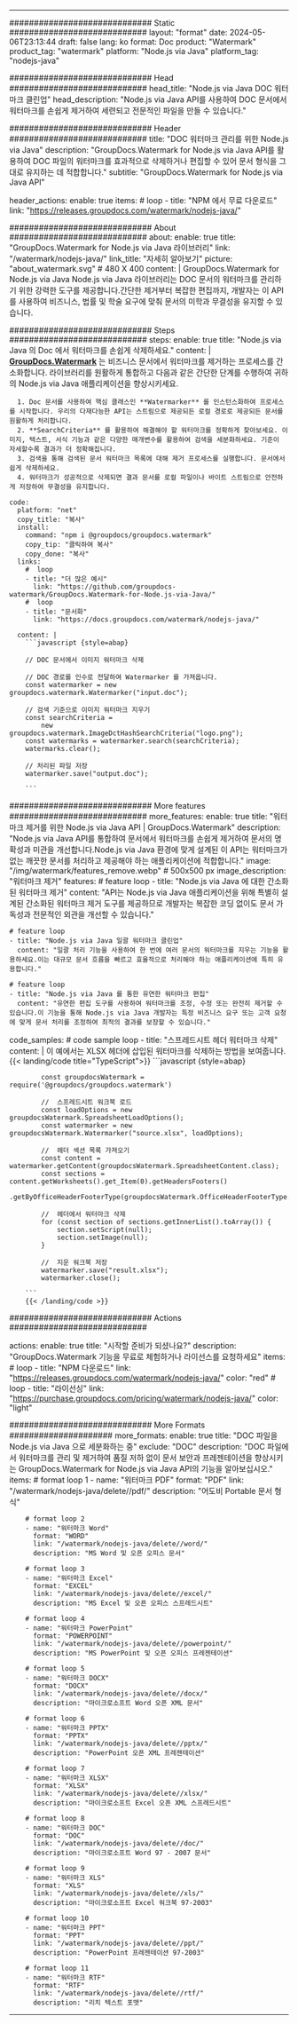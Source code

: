 
---
############################# Static ############################
layout: "format"
date:  2024-05-06T23:13:44
draft: false
lang: ko
format: Doc
product: "Watermark"
product_tag: "watermark"
platform: "Node.js via Java"
platform_tag: "nodejs-java"

############################# Head ############################
head_title: "Node.js via Java DOC 워터마크 클린업"
head_description: "Node.js via Java API를 사용하여 DOC 문서에서 워터마크를 손쉽게 제거하여 세련되고 전문적인 파일을 만들 수 있습니다."

############################# Header ############################
title: "DOC 워터마크 관리를 위한 Node.js via Java" 
description: "GroupDocs.Watermark for Node.js via Java API를 활용하여 DOC 파일의 워터마크를 효과적으로 삭제하거나 편집할 수 있어 문서 형식을 그대로 유지하는 데 적합합니다."
subtitle: "GroupDocs.Watermark for Node.js via Java API" 

header_actions:
  enable: true
  items:
    #  loop
    - title: "NPM 에서 무료 다운로드"
      link: "https://releases.groupdocs.com/watermark/nodejs-java/"
      
############################# About ############################
about:
    enable: true
    title: "GroupDocs.Watermark for Node.js via Java 라이브러리"
    link: "/watermark/nodejs-java/"
    link_title: "자세히 알아보기"
    picture: "about_watermark.svg" # 480 X 400
    content: |
       GroupDocs.Watermark for Node.js via Java Node.js via Java 라이브러리는 DOC 문서의 워터마크를 관리하기 위한 강력한 도구를 제공합니다.간단한 제거부터 복잡한 편집까지, 개발자는 이 API를 사용하여 비즈니스, 법률 및 학술 요구에 맞춰 문서의 미학과 무결성을 유지할 수 있습니다.

############################# Steps ############################
steps:
    enable: true
    title: "Node.js via Java 의 Doc 에서 워터마크를 손쉽게 삭제하세요."
    content: |
      **[GroupDocs.Watermark](https://products.groupdocs.com/watermark/nodejs-java/)** 는 비즈니스 문서에서 워터마크를 제거하는 프로세스를 간소화합니다. 라이브러리를 원활하게 통합하고 다음과 같은 간단한 단계를 수행하여 귀하의 Node.js via Java 애플리케이션을 향상시키세요.
      
      1. Doc 문서를 사용하여 핵심 클래스인 **Watermarker** 를 인스턴스화하여 프로세스를 시작합니다. 우리의 다재다능한 API는 스트림으로 제공되든 로컬 경로로 제공되든 문서를 원활하게 처리합니다.
      2. **SearchCriteria** 를 활용하여 해결해야 할 워터마크를 정확하게 찾아보세요. 이미지, 텍스트, 서식 기능과 같은 다양한 매개변수를 활용하여 검색을 세분화하세요. 기준이 자세할수록 결과가 더 정확해집니다.
      3. 검색을 통해 검색된 문서 워터마크 목록에 대해 제거 프로세스를 실행합니다. 문서에서 쉽게 삭제하세요.
      4. 워터마크가 성공적으로 삭제되면 결과 문서를 로컬 파일이나 바이트 스트림으로 안전하게 저장하여 무결성을 유지합니다.
   
    code:
      platform: "net"
      copy_title: "복사"
      install:
        command: "npm i @groupdocs/groupdocs.watermark"
        copy_tip: "클릭하여 복사"
        copy_done: "복사"
      links:
        #  loop
        - title: "더 많은 예시"
          link: "https://github.com/groupdocs-watermark/GroupDocs.Watermark-for-Node.js-via-Java/"
        #  loop
        - title: "문서화"
          link: "https://docs.groupdocs.com/watermark/nodejs-java/"
          
      content: |
        ```javascript {style=abap}

        // DOC 문서에서 이미지 워터마크 삭제

        // DOC 경로를 인수로 전달하여 Watermarker 를 가져옵니다.
        const watermarker = new groupdocs.watermark.Watermarker("input.doc");
        
        // 검색 기준으로 이미지 워터마크 지우기
        const searchCriteria = 
            new groupdocs.watermark.ImageDctHashSearchCriteria("logo.png");
        const watermarks = watermarker.search(searchCriteria);
        watermarks.clear();

        // 처리된 파일 저장
        watermarker.save("output.doc");
        
        ```            

############################# More features ############################
more_features:
  enable: true
  title: "워터마크 제거를 위한 Node.js via Java API | GroupDocs.Watermark"
  description: "Node.js via Java API를 통합하여 문서에서 워터마크를 손쉽게 제거하여 문서의 명확성과 미관을 개선합니다.Node.js via Java 환경에 맞게 설계된 이 API는 워터마크가 없는 깨끗한 문서를 처리하고 제공해야 하는 애플리케이션에 적합합니다."
  image: "/img/watermark/features_remove.webp" # 500x500 px
  image_description: "워터마크 제거"
  features:
    # feature loop
    - title: "Node.js via Java 에 대한 간소화된 워터마크 제거"
      content: "API는 Node.js via Java 애플리케이션을 위해 특별히 설계된 간소화된 워터마크 제거 도구를 제공하므로 개발자는 복잡한 코딩 없이도 문서 가독성과 전문적인 외관을 개선할 수 있습니다."

    # feature loop
    - title: "Node.js via Java 일괄 워터마크 클린업"
      content: "일괄 처리 기능을 사용하여 한 번에 여러 문서의 워터마크를 지우는 기능을 활용하세요.이는 대규모 문서 흐름을 빠르고 효율적으로 처리해야 하는 애플리케이션에 특히 유용합니다."

    # feature loop
    - title: "Node.js via Java 를 통한 유연한 워터마크 편집"
      content: "유연한 편집 도구를 사용하여 워터마크를 조정, 수정 또는 완전히 제거할 수 있습니다.이 기능을 통해 Node.js via Java 개발자는 특정 비즈니스 요구 또는 고객 요청에 맞게 문서 처리를 조정하여 최적의 결과를 보장할 수 있습니다."
      
  code_samples:
    # code sample loop
    - title: "스프레드시트 헤더 워터마크 삭제"
      content: |
        이 예에서는 XLSX 헤더에 삽입된 워터마크를 삭제하는 방법을 보여줍니다.
        {{< landing/code title="TypeScript">}}
        ```javascript {style=abap}
        
            const groupdocsWatermark = require('@groupdocs/groupdocs.watermark')

            //  스프레드시트 워크북 로드
            const loadOptions = new groupdocsWatermark.SpreadsheetLoadOptions();
            const watermarker = new groupdocsWatermark.Watermarker("source.xlsx", loadOptions);

            //  헤더 섹션 목록 가져오기
            const content = watermarker.getContent(groupdocsWatermark.SpreadsheetContent.class);
            const sections = content.getWorksheets().get_Item(0).getHeadersFooters()
                .getByOfficeHeaderFooterType(groupdocsWatermark.OfficeHeaderFooterType.HeaderPrimary).getSections();
  
            //  헤더에서 워터마크 삭제
            for (const section of sections.getInnerList().toArray()) {
                section.setScript(null);
                section.setImage(null);
            }

            //  지운 워크북 저장
            watermarker.save("result.xlsx");
            watermarker.close();

        ```
        {{< /landing/code >}}


############################# Actions ############################

actions:
  enable: true
  title: "시작할 준비가 되셨나요?"
  description: "GroupDocs.Watermark 기능을 무료로 체험하거나 라이선스를 요청하세요"
  items:
    #  loop
    - title: "NPM 다운로드"
      link: "https://releases.groupdocs.com/watermark/nodejs-java/"
      color: "red"
        #  loop
    - title: "라이선싱"
      link: "https://purchase.groupdocs.com/pricing/watermark/nodejs-java/"
      color: "light"


############################# More Formats #####################
more_formats:
    enable: true
    title: "DOC 파일을 Node.js via Java 으로 세분화하는 중"
    exclude: "DOC"
    description: "DOC 파일에서 워터마크를 관리 및 제거하여 품질 저하 없이 문서 보안과 프레젠테이션을 향상시키는 GroupDocs.Watermark for Node.js via Java API의 기능을 알아보십시오."
    items: 
        # format loop 1
        - name: "워터마크 PDF"
          format: "PDF"
          link: "/watermark/nodejs-java/delete//pdf/"
          description: "어도비 Portable 문서 형식"

        # format loop 2
        - name: "워터마크 Word"
          format: "WORD"
          link: "/watermark/nodejs-java/delete//word/"
          description: "MS Word 및 오픈 오피스 문서"
          
        # format loop 3
        - name: "워터마크 Excel"
          format: "EXCEL"
          link: "/watermark/nodejs-java/delete//excel/"
          description: "MS Excel 및 오픈 오피스 스프레드시트"

        # format loop 4
        - name: "워터마크 PowerPoint"
          format: "POWERPOINT"
          link: "/watermark/nodejs-java/delete//powerpoint/"
          description: "MS PowerPoint 및 오픈 오피스 프레젠테이션"

        # format loop 5
        - name: "워터마크 DOCX"
          format: "DOCX"
          link: "/watermark/nodejs-java/delete//docx/"
          description: "마이크로소프트 Word 오픈 XML 문서"
          
        # format loop 6
        - name: "워터마크 PPTX"
          format: "PPTX"
          link: "/watermark/nodejs-java/delete//pptx/"
          description: "PowerPoint 오픈 XML 프레젠테이션"
          
        # format loop 7
        - name: "워터마크 XLSX"
          format: "XLSX"
          link: "/watermark/nodejs-java/delete//xlsx/"
          description: "마이크로소프트 Excel 오픈 XML 스프레드시트"

        # format loop 8
        - name: "워터마크 DOC"
          format: "DOC"
          link: "/watermark/nodejs-java/delete//doc/"
          description: "마이크로소프트 Word 97 - 2007 문서"

        # format loop 9
        - name: "워터마크 XLS"
          format: "XLS"
          link: "/watermark/nodejs-java/delete//xls/"
          description: "마이크로소프트 Excel 워크북 97-2003"

        # format loop 10
        - name: "워터마크 PPT"
          format: "PPT"
          link: "/watermark/nodejs-java/delete//ppt/"
          description: "PowerPoint 프레젠테이션 97-2003"

        # format loop 11
        - name: "워터마크 RTF"
          format: "RTF"
          link: "/watermark/nodejs-java/delete//rtf/"
          description: "리치 텍스트 포맷"

---